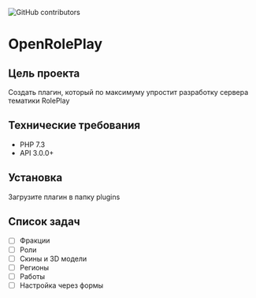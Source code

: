 ![GitHub contributors](https://img.shields.io/github/contributors/Gaprix/OpenRolePlay)
# OpenRolePlay
## Цель проекта
Создать плагин, который по максимуму упростит разработку сервера тематики RolePlay
## Технические требования
- PHP 7.3
- API 3.0.0+
## Установка
Загрузите плагин в папку plugins
## Список задач
- [ ] Фракции
- [ ] Роли
- [ ] Скины и 3D модели
- [ ] Регионы
- [ ] Работы
- [ ] Настройка через формы
